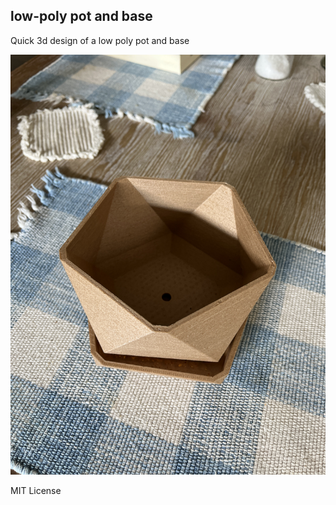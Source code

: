 ## low-poly pot and base

Quick 3d design of a low poly pot and base

![low-poly pot and base](./pictures/IMG_4526.JPG)

MIT License
